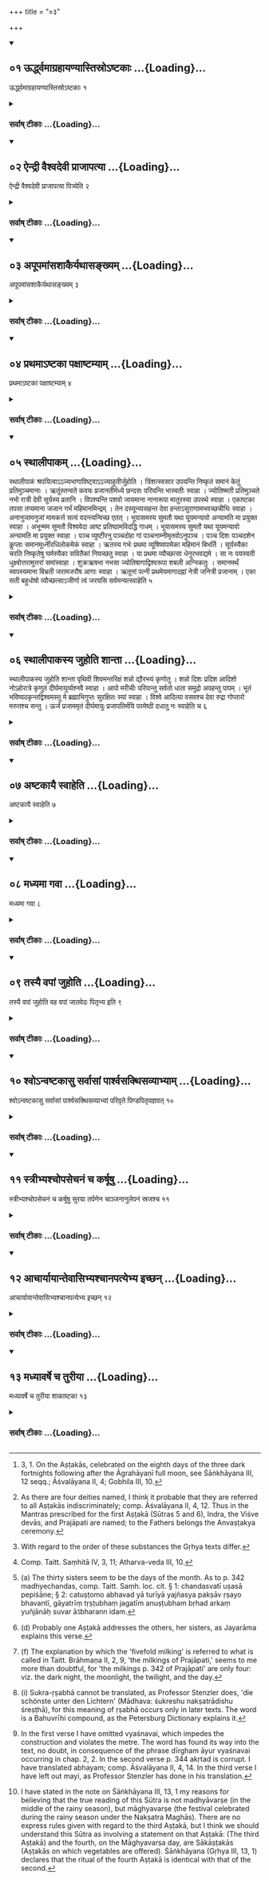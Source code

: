 +++
title = "०३"

+++
<div class="js_include" includetitle="true" newlevelforh1="2" unfilled url="/vedAH_yajuH/vAjasaneyam/sUtram/pAraskara-gRhyam/vishvAsa-prastutiH/3/03/01_UrddhvamAgrahAyaNyAstisro-ShTakAH.md">
<details open><summary><h2>०१ ऊर्द्ध्वमाग्रहायण्यास्तिस्रोऽष्टकाः ...{Loading}...</h2></summary>

ऊर्द्ध्वमाग्रहायण्यास्तिस्रोऽष्टकाः १
</details>
</div>
<div class="js_include collapsed" newlevelforh1="3" title="सर्वाष् टीकाः" unfilled url="/vedAH_yajuH/vAjasaneyam/sUtram/pAraskara-gRhyam/sarvASh_TIkAH/3/03/01_UrddhvamAgrahAyaNyAstisro-ShTakAH.md">
<details><summary><h3>सर्वाष् टीकाः ...{Loading}...</h3></summary>
<details><summary>Oldenberg</summary>

1 [^1] . After the Āgrahāyaṇī (full moon follow) the three Aṣṭakās.


[^1]:  3, 1. On the Aṣṭakās, celebrated on the eighth days of the three dark fortnights following after the Āgrahāyaṇī full moon, see Śāṅkhāyana III, 12 seqq.; Āśvalāyana II, 4; Gobhila III, 10.
</details>
</details>
</div>
<div class="js_include" includetitle="true" newlevelforh1="2" unfilled url="/vedAH_yajuH/vAjasaneyam/sUtram/pAraskara-gRhyam/vishvAsa-prastutiH/3/03/02_aindrI_vaishvadevI_prAjApatyA.md">
<details open><summary><h2>०२ ऐन्द्री वैश्वदेवी प्राजापत्या ...{Loading}...</h2></summary>

ऐन्द्री वैश्वदेवी प्राजापत्या पित्र्येति २
</details>
</div>
<div class="js_include collapsed" newlevelforh1="3" title="सर्वाष् टीकाः" unfilled url="/vedAH_yajuH/vAjasaneyam/sUtram/pAraskara-gRhyam/sarvASh_TIkAH/3/03/02_aindrI_vaishvadevI_prAjApatyA.md">
<details><summary><h3>सर्वाष् टीकाः ...{Loading}...</h3></summary>
<details><summary>Oldenberg</summary>

2 [^2] . (The Aṣṭakā is) sacred to Indra, to the Viśve devās, to Prajāpati, and to the Fathers.


[^2]:  As there are four deities named, I think it probable that they are referred to all Aṣṭakās indiscriminately; comp. Āśvalāyana II, 4, 12. Thus in the Mantras prescribed for the first Aṣṭakā (Sūtras 5 and 6), Indra, the Viśve devās, and Prajāpati are named; to the Fathers belongs the Anvaṣṭakya ceremony.
</details>
</details>
</div>
<div class="js_include" includetitle="true" newlevelforh1="2" unfilled url="/vedAH_yajuH/vAjasaneyam/sUtram/pAraskara-gRhyam/vishvAsa-prastutiH/3/03/03_apUpamAMsashAkairyathAsankhyam.md">
<details open><summary><h2>०३ अपूपमांसशाकैर्यथासङ्ख्यम् ...{Loading}...</h2></summary>

अपूपमांसशाकैर्यथासङ्ख्यम् ३
</details>
</div>
<div class="js_include collapsed" newlevelforh1="3" title="सर्वाष् टीकाः" unfilled url="/vedAH_yajuH/vAjasaneyam/sUtram/pAraskara-gRhyam/sarvASh_TIkAH/3/03/03_apUpamAMsashAkairyathAsankhyam.md">
<details><summary><h3>सर्वाष् टीकाः ...{Loading}...</h3></summary>
<details><summary>Oldenberg</summary>

3 [^3] . (The oblations are made) with cakes, flesh, and vegetables, according to the order (of the three Aṣṭakās).


[^3]:  With regard to the order of these substances the Gṛhya texts differ.
</details>
</details>
</div>
<div class="js_include" includetitle="true" newlevelforh1="2" unfilled url="/vedAH_yajuH/vAjasaneyam/sUtram/pAraskara-gRhyam/vishvAsa-prastutiH/3/03/04_prathamA-ShTakA_paxAShTamyAm.md">
<details open><summary><h2>०४ प्रथमाऽष्टका पक्षाष्टम्याम् ...{Loading}...</h2></summary>

प्रथमाऽष्टका पक्षाष्टम्याम् ४
</details>
</div>
<div class="js_include collapsed" newlevelforh1="3" title="सर्वाष् टीकाः" unfilled url="/vedAH_yajuH/vAjasaneyam/sUtram/pAraskara-gRhyam/sarvASh_TIkAH/3/03/04_prathamA-ShTakA_paxAShTamyAm.md">
<details><summary><h3>सर्वाष् टीकाः ...{Loading}...</h3></summary>
<details><summary>Oldenberg</summary>

4. The first Aṣṭakā (is celebrated) on the eighth day of the fortnight.
</details>
</details>
</div>
<div class="js_include" includetitle="true" newlevelforh1="2" unfilled url="/vedAH_yajuH/vAjasaneyam/sUtram/pAraskara-gRhyam/vishvAsa-prastutiH/3/03/05_sthAlIpAkam.md">
<details open><summary><h2>०५ स्थालीपाकम् ...{Loading}...</h2></summary>

स्थालीपाकं श्रपयित्वाऽऽज्यभागाविष्ट्वाऽऽज्याहुतीर्जुहोति । त्रिंशत्स्वसार उपयन्ति निष्कृतं समानं केतुं प्रतिमुञ्चमानाः । ऋतूंस्तन्वते कवयः प्रजानतीर्मध्ये छन्दसः परियन्ति भास्वतीः स्वाहा । ज्योतिष्मती प्रतिमुञ्चते नभो रात्री देवी सूर्यस्य व्रतानि । विपश्यन्ति पशवो जायमाना नानारूपा मातुरस्या उपस्थे स्वाहा । एकाष्टका तपसा तप्यमाना जजान गर्भं महिमानमिन्द्रम् । तेन दस्यून्व्यसहन्त देवा हन्ताऽसुराणामभवच्छचीभिः स्वाहा । अनानुजामनुजां मामकर्त्त सत्यं वदन्त्यन्विच्छ एतत् । भूयासमस्य सुमतौ यथा यूयमन्यावो अन्यामति मा प्रयुक्त स्वाहा । अभून्मम सुमतौ विश्ववेदा आष्ट प्रतिष्ठामविदद्धि गाधम् । भूयासमस्य सुमतौ यथा यूयमन्यावो अन्यामति मा प्रयुक्त स्वाहा । पञ्च व्युष्टीरनु पञ्चदोहा गां पञ्चनाम्नीमृतवोऽनुपञ्च । पञ्च दिशः पञ्चदशेन कॢप्ताः समानमूर्ध्नीरधिलोकमेकं स्वाहा । ऋतस्य गर्भः प्रथमा व्यूषिष्यपामेका महिमानं बिभर्ति । सूर्यस्यैका चरति निष्कृतेषु घर्मस्यैका सवितैकां नियच्छतु स्वाहा । या प्रथमा व्यौच्छत्सा धेनुरभवद्यमे । सा नः पयस्वती धुक्ष्वोत्तरामुत्तरां समांस्वाहा । शुक्रऋषभा नभसा ज्योतिषागाद्विश्वरूपा शबली अग्निकतुः । समानमर्थं स्वपस्यमाना बिभ्रती जरामजरौष आगाः स्वाहा । ऋतूनां पत्नी प्रथमेयमागादह्नां नेत्री जनित्री प्रजानाम् । एका सती बहुधोषो व्यौच्छत्साऽजीर्णा त्वं जरयसि सर्वमन्यत्स्वाहेति ५
</details>
</div>
<div class="js_include collapsed" newlevelforh1="3" title="सर्वाष् टीकाः" unfilled url="/vedAH_yajuH/vAjasaneyam/sUtram/pAraskara-gRhyam/sarvASh_TIkAH/3/03/05_sthAlIpAkam.md">
<details><summary><h3>सर्वाष् टीकाः ...{Loading}...</h3></summary>
<details><summary>Oldenberg</summary>

5 [^4] . Having cooked a mess of sacrificial food and having sacrificed the two Ājya portions, he sacrifices Ājya oblations with (the texts):


[^4]:  Comp. Taitt. Saṃhitā IV, 3, 11; Atharva-veda III, 10.


(a [^5] ) 'Thirty sisters go to the appointed place, putting on the same badge. They spread out the seasons, the knowing sages; having the metres in their midst they walk around, the brilliant ones. Svāhā!


[^5]:  (a) The thirty sisters seem to be the days of the month. As to p. 342 madhyechandas, comp. Taitt. Saṃh. loc. cit. § 1: chandasvatī uṣasā pepiśāne; § 2: catuṣṭomo abhavad yā turīyā yajñasya pakṣāv ṛṣayo bhavantī, gāyatrīṃ tṛṣṭubhaṃ jagatīm anuṣṭubham bṛhad arkaṃ yuñjānāḥ suvar āऽbharann idam.


(b) 'The shining one clothes herself with clouds, with the ways of the sun, the divine night: manifold animals which are born, look about in this mother's lap. Svāhā!

(c) 'The Ekāṣṭakā, devoting herself to austerities, has given birth to a child, to the majesty of Indra. Through him the gods have conquered the hostile tribes; he became the killer of the Asuras through his (divine) powers. Svāhā!

(d [^6] ) 'You have made me who am not the younger (sister), the younger; speaking the truth I desire this: may I be in his (i.e. the sacrificer's?) favour, as you are; may none of you supplant the other in her work.


[^6]:  (d) Probably one Aṣṭakā addresses the others, her sisters, as Jayarāma explains this verse.


(e) 'In my favour dwelt the omniscient one; he has found a firm standing; he has got a footing. May I be in his (i.e. the sacrificer's?) favour, as you are; may none of you supplant the other in her work.

(f [^7] ) 'On the five dawns follows the fivefold milking; on the cow with the five names, the rive seasons. The five regions (of the sky) are established through the fifteenfold (Stoma); with one common face (they look over) the one world. Svāhā!


[^7]:  (f) The explanation by which the 'fivefold milking' is referred to what is called in Taitt. Brāhmaṇa II, 2, 9, 'the milkings of Prajāpati,' seems to me more than doubtful, for 'the milkings p. 342 of Prajāpati' are only four: viz. the dark night, the moonlight, the twilight, and the day.


(g) 'She who shone forth as the first, is the child of truth. One (of them) bears the majesty of the waters; one wanders in the courses of the sun; one (in those) of the heat; Savitṛ shall govern one. Svāhā!

(h) 'She who shone forth as the first has become a cow in Yama's realm. Give us milk, thou who art rich in milk, year by year. Svāhā!

(i [^8] ) 'She, the owner of bright bulls, has come to us with clouds and with light, she who has all shapes, the motley one, whose banner is fire. Carrying on the common work, leading us to old age, come to us thou who art exempt from old age, Uṣas! Svāhā!


[^8]:  (i) Sukra-ṛṣabhā cannot be translated, as Professor Stenzler does, 'die schönste unter den Lichtern' (Mādhava: śukreshu nakṣatrādishu śreṣṭhā), for this meaning of ṛṣabhā occurs only in later texts. The word is a Bahuvrīhi compound, as the Petersburg Dictionary explains it.


(k) 'The consort of the seasons, the first one has come to us, the leader of days, the producer of offspring. Being one, thou shinest manifold, Uṣas. Being free from old age, thou leadest to old age everything else. Svāhā!'
</details>
</details>
</div>
<div class="js_include" includetitle="true" newlevelforh1="2" unfilled url="/vedAH_yajuH/vAjasaneyam/sUtram/pAraskara-gRhyam/vishvAsa-prastutiH/3/03/06_sthAlIpAkasya_juhoti_shAntA.md">
<details open><summary><h2>०६ स्थालीपाकस्य जुहोति शान्ता ...{Loading}...</h2></summary>

स्थालीपाकस्य जुहोति शान्ता पृथिवी शिवमन्तरिक्षं शन्नो द्यौरभयं कृणोतु । शन्नो दिशः प्रदिश आदिशो नोऽहोरात्रे कृणुतं दीर्घमायुर्व्यश्नवै स्वाहा । आपो मरीचीः परिपान्तु सर्वतो धाता समुद्रो अपहन्तु पापम् । भूतं भविष्यदकृन्तद्विश्वमस्तु मे ब्रह्माभिगुप्तः सुरक्षितः स्यां स्वाहा । विश्वे आदित्या वसवश्च देवा रुद्रा गोप्तारो मरुतश्च सन्तु । ऊर्जं प्रजाममृतं दीर्घमायुः प्रजापतिर्मयि परमेष्ठी दधातु नः स्वाहेति च ६
</details>
</div>
<div class="js_include collapsed" newlevelforh1="3" title="सर्वाष् टीकाः" unfilled url="/vedAH_yajuH/vAjasaneyam/sUtram/pAraskara-gRhyam/sarvASh_TIkAH/3/03/06_sthAlIpAkasya_juhoti_shAntA.md">
<details><summary><h3>सर्वाष् टीकाः ...{Loading}...</h3></summary>
<details><summary>Oldenberg</summary>

6 [^9] . He makes offerings of the mess of cooked food with (the verses):


[^9]:  In the first verse I have omitted vyaśnavai, which impedes the construction and violates the metre. The word has found its way into the text, no doubt, in consequence of the phrase dīrgham āyur vyaśnavai occurring in chap. 2, 2. In the second verse p. 344 akṛtad is corrupt. I have translated abhayam; comp. Āśvalāyana II, 4, 14. In the third verse I have left out mayi, as Professor Stenzler has done in his translation.


'May the earth be peaceful, the air friendly to us; may the heavens give us bliss and safety. May the points (of the horizon), the intermediate points, the upper points give us bliss, and may day and night create long life for us. Svāhā!

'May the waters, the rays protect us from all sides; may the creator, may the ocean turn away evil. The present and the future, may all be safe for me. Protected by Brahman, may I be well guarded. Svāhā!

'May all Ādityas and the divine Vasus, may the Rudras and Maruts be our protectors. May Prajāpati, the highest lord, bestow on us vigour, offspring, immortality, long life. Svāhā!'
</details>
</details>
</div>
<div class="js_include" includetitle="true" newlevelforh1="2" unfilled url="/vedAH_yajuH/vAjasaneyam/sUtram/pAraskara-gRhyam/vishvAsa-prastutiH/3/03/07_aShTakAyai_svAheti.md">
<details open><summary><h2>०७ अष्टकायै स्वाहेति ...{Loading}...</h2></summary>

अष्टकायै स्वाहेति ७
</details>
</div>
<div class="js_include collapsed" newlevelforh1="3" title="सर्वाष् टीकाः" unfilled url="/vedAH_yajuH/vAjasaneyam/sUtram/pAraskara-gRhyam/sarvASh_TIkAH/3/03/07_aShTakAyai_svAheti.md">
<details><summary><h3>सर्वाष् टीकाः ...{Loading}...</h3></summary>
<details><summary>Oldenberg</summary>

7. And with (the formula), 'To the Aṣṭakā Svāhā!'
</details>
</details>
</div>
<div class="js_include" includetitle="true" newlevelforh1="2" unfilled url="/vedAH_yajuH/vAjasaneyam/sUtram/pAraskara-gRhyam/vishvAsa-prastutiH/3/03/08_madhyamA_gavA.md">
<details open><summary><h2>०८ मध्यमा गवा ...{Loading}...</h2></summary>

मध्यमा गवा ८
</details>
</div>
<div class="js_include collapsed" newlevelforh1="3" title="सर्वाष् टीकाः" unfilled url="/vedAH_yajuH/vAjasaneyam/sUtram/pAraskara-gRhyam/sarvASh_TIkAH/3/03/08_madhyamA_gavA.md">
<details><summary><h3>सर्वाष् टीकाः ...{Loading}...</h3></summary>
<details><summary>Oldenberg</summary>

8. The middle Aṣṭakā (is celebrated) with (the sacrifice of) a cow.
</details>
</details>
</div>
<div class="js_include" includetitle="true" newlevelforh1="2" unfilled url="/vedAH_yajuH/vAjasaneyam/sUtram/pAraskara-gRhyam/vishvAsa-prastutiH/3/03/09_tasyai_vapAM_juhoti.md">
<details open><summary><h2>०९ तस्यै वपां जुहोति ...{Loading}...</h2></summary>

तस्यै वपां जुहोति वह वपां जातवेदः पितृभ्य इति ९
</details>
</div>
<div class="js_include collapsed" newlevelforh1="3" title="सर्वाष् टीकाः" unfilled url="/vedAH_yajuH/vAjasaneyam/sUtram/pAraskara-gRhyam/sarvASh_TIkAH/3/03/09_tasyai_vapAM_juhoti.md">
<details><summary><h3>सर्वाष् टीकाः ...{Loading}...</h3></summary>
<details><summary>Oldenberg</summary>

9. He sacrifices the omentum of that (cow) with (the verse), 'Carry the omentum, O Jātavedas, to the fathers' (Vāj. Saṃh. XXXV, 20).
</details>
</details>
</div>
<div class="js_include" includetitle="true" newlevelforh1="2" unfilled url="/vedAH_yajuH/vAjasaneyam/sUtram/pAraskara-gRhyam/vishvAsa-prastutiH/3/03/10_shvo-nvaShTakAsu_sarvAsAM_pArshvasakthisavyAbhy.md">
<details open><summary><h2>१० श्वोऽन्वष्टकासु सर्वासां पार्श्वसक्थिसव्याभ्याम् ...{Loading}...</h2></summary>

श्वोऽन्वष्टकासु सर्वासां पार्श्वसक्थिसव्याभ्यां परिवृते पिण्डपितृयज्ञवत् १०
</details>
</div>
<div class="js_include collapsed" newlevelforh1="3" title="सर्वाष् टीकाः" unfilled url="/vedAH_yajuH/vAjasaneyam/sUtram/pAraskara-gRhyam/sarvASh_TIkAH/3/03/10_shvo-nvaShTakAsu_sarvAsAM_pArshvasakthisavyAbhy.md">
<details><summary><h3>सर्वाष् टीकाः ...{Loading}...</h3></summary>
<details><summary>Oldenberg</summary>

10. On the day following each (Aṣṭakā), the Anvaṣṭakā day, (he brings a sacrifice) with the left ribs and the left thigh, in an enclosure, according to (the ritual of) the Piṇḍapitṛyajña.
</details>
</details>
</div>
<div class="js_include" includetitle="true" newlevelforh1="2" unfilled url="/vedAH_yajuH/vAjasaneyam/sUtram/pAraskara-gRhyam/vishvAsa-prastutiH/3/03/11_strIbhyashchopasechanaM_cha_karShUShu.md">
<details open><summary><h2>११ स्त्रीभ्यश्चोपसेचनं च कर्षूषु ...{Loading}...</h2></summary>

स्त्रीभ्यश्चोपसेचनं च कर्षूषु सुरया तर्पणेन चाञ्जनानुलेपनं स्रजश्च ११
</details>
</div>
<div class="js_include collapsed" newlevelforh1="3" title="सर्वाष् टीकाः" unfilled url="/vedAH_yajuH/vAjasaneyam/sUtram/pAraskara-gRhyam/sarvASh_TIkAH/3/03/11_strIbhyashchopasechanaM_cha_karShUShu.md">
<details><summary><h3>सर्वाष् टीकाः ...{Loading}...</h3></summary>
<details><summary>Oldenberg</summary>

11. Also to the female (ancestors he makes Piṇḍa offerings) and pours (for them) strong liquor and water oblations into pits, and (offers) collyrium, salves, and garlands.
</details>
</details>
</div>
<div class="js_include" includetitle="true" newlevelforh1="2" unfilled url="/vedAH_yajuH/vAjasaneyam/sUtram/pAraskara-gRhyam/vishvAsa-prastutiH/3/03/12_AchAryAyAntevAsibhyashchAnapatyebhya_ichChan.md">
<details open><summary><h2>१२ आचार्यायान्तेवासिभ्यश्चानपत्येभ्य इच्छन् ...{Loading}...</h2></summary>

आचार्यायान्तेवासिभ्यश्चानपत्येभ्य इच्छन् १२
</details>
</div>
<div class="js_include collapsed" newlevelforh1="3" title="सर्वाष् टीकाः" unfilled url="/vedAH_yajuH/vAjasaneyam/sUtram/pAraskara-gRhyam/sarvASh_TIkAH/3/03/12_AchAryAyAntevAsibhyashchAnapatyebhya_ichChan.md">
<details><summary><h3>सर्वाष् टीकाः ...{Loading}...</h3></summary>
<details><summary>Oldenberg</summary>

12. (He may also make oblations), if he likes, to the teacher and to the pupils who have no children.
</details>
</details>
</div>
<div class="js_include" includetitle="true" newlevelforh1="2" unfilled url="/vedAH_yajuH/vAjasaneyam/sUtram/pAraskara-gRhyam/vishvAsa-prastutiH/3/03/13_madhyAvarShe_cha_turIyA.md">
<details open><summary><h2>१३ मध्यावर्षे च तुरीया ...{Loading}...</h2></summary>

मध्यावर्षे च तुरीया शाकाष्टका १३
</details>
</div>
<div class="js_include collapsed" newlevelforh1="3" title="सर्वाष् टीकाः" unfilled url="/vedAH_yajuH/vAjasaneyam/sUtram/pAraskara-gRhyam/sarvASh_TIkAH/3/03/13_madhyAvarShe_cha_turIyA.md">
<details><summary><h3>सर्वाष् टीकाः ...{Loading}...</h3></summary>
<details><summary>Oldenberg</summary>

13 [^10] . And in the middle of the rainy season (there is) a fourth Aṣṭakā on which vegetables are offered.


[^10]:  I have stated in the note on Śāṅkhāyana III, 13, 1 my reasons for believing that the true reading of this Sūtra is not madhyāvarṣe (in the middle of the rainy season), but māghyavarṣe (the festival celebrated during the rainy season under the Nakṣatra Maghās). There are no express rules given with regard to the third Aṣṭakā, but I think we should understand this Sūtra as involving a statement on that Aṣṭakā: (The third Aṣṭakā) and the fourth, on the Māghyavarṣa day, are Sākāṣṭakās (Aṣṭakās on which vegetables are offered). Śāṅkhāyana (Gṛhya III, 13, 1) declares that the ritual of the fourth Aṣṭakā is identical with that of the second.
</details>
</details>
</div>